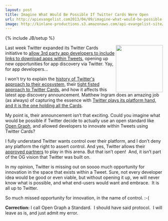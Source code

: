 ```yaml
---
layout: post
title: Imagine What Would Be Possible If Twitter Cards Were Open
url: http://apievangelist.com2013/04/09/imagine-what-would-be-possible-if-twitter-cards-were-open/
image: http://kinlane-productions.s3.amazonaws.com/api-evangelist-site/blog/fist.png
---
```

{% include JB/setup %}<p>
     <img src="https://s3.amazonaws.com/kinlane-productions/fist.png"  width="150" align="right" />
</p>
<p>
     Last week Twitter expanded its Twitter Cards initiative to <a href="http://gigaom.com/2013/04/02/looking-to-find-new-apps-twitter-adds-third-party-app-discovery-and-deep-links/">allow 3rd party app developers to include links to download apps within Tweets</a>, opening up new opportunities for app discovery via Twitter. Yay, for app developers...
</p>
<p>
     I won’t try to explain the <a title="history of Twitters approach to their ecosystem" href="http://twitter.apivoice.com/">history of Twitter's approach to their ecosystem</a>, their <a title="Twitters tight fisted approach to cards" href="http://apivoice.com/2012/06/13/twitter-launches-new-not-so-open-graph-aka-twitter-cards/">tight fisted approach to Twitter Cards</a>, and how it affects this latest app discovery announcement. Matthew Ingram does an amazing job (as always) of capturing the essence with <a title="Twitter plays its platform hand, and it is the one holding all the Cards" href="http://gigaom.com/2013/04/03/twitter-plays-its-platform-hand-and-it-is-the-one-holding-all-the-cards/">Twitter plays its platform hand, and it is the one holding all the Cards</a>.
</p>
<p>
     My point is, their announcement isn’t that exciting. Could you imagine what would be possible if Twitter decide to actually use an open standard like <a title="Open Graph" href="http://ogp.me/">Open Graph</a>, and allowed developers to innovate within Tweets using Twitter Cards?
</p>
<p>
     I fully understand Twitter wants control over their platform, and I don’t deny any platform the right to assert control. And yes, Twitter allows their <a href="https://dev.twitter.com/programs/twitter-certified-products">approved partners</a> to play in this arena. But that isn’t open!  And, it isn’t part of the OG vision that Twitter was built on.
</p>
<p>
     In my opinion, Twitter is missing out on soooo much opportunity for innovation in the space that exists within a Tweet. Sure, not every developer idea would be good or even viable, but without opening it up, we will never know what is possible, and what end-users would want and embrace.  It is all up to Twitter. 
</p>
<p>
     So much missed opportunity for innovation, in the name of control. :-(
</p>
<p>
     <strong>Correction:</strong> I call Open Graph a Standard.  I should have said protocol.  I will leave as is, and just admit my error.
</p>
